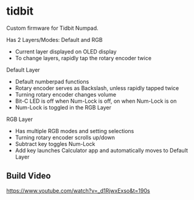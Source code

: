 # tidbit
Custom firmware for Tidbit Numpad.

Has 2 Layers/Modes: Default and RGB
- Current layer displayed on OLED display
- To change layers, rapidly tap the rotary encoder twice

Default Layer
- Default numberpad functions
- Rotary encoder serves as Backslash, unless rapidly tapped twice
- Turning rotary encoder changes volume
- Bit-C LED is off when Num-Lock is off, on when Num-Lock is on
- Num-Lock is toggled in the RGB Layer

RGB Layer
- Has multiple RGB modes and setting selections
- Turning rotary encoder scrolls up/down
- Subtract key toggles Num-Lock
- Add key launches Calculator app and automatically moves to Default Layer

Build Video
- 
https://www.youtube.com/watch?v=_d1RjwxExso&t=190s
